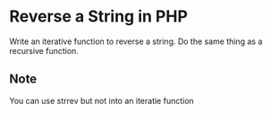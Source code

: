Reverse a String in PHP
============================

Write an iterative function to reverse a string. Do the same thing as a recursive function.

Note
---------

You can use strrev but not into an iteratie function